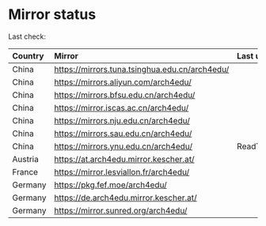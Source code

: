 <script src="./time.js"></script>
# Mirror status
Last check: <script type="text/javascript">localize(1693131405.6610467);</script>

|Country|Mirror|Last update|
|:------|:-----|:----------|
|China|https://mirrors.tuna.tsinghua.edu.cn/arch4edu/|<script type="text/javascript">localize(1693117788);</script>|
|China|https://mirrors.aliyun.com/arch4edu/|<script type="text/javascript">localize(1693031437);</script>|
|China|https://mirrors.bfsu.edu.cn/arch4edu/|<script type="text/javascript">localize(1693117725);</script>|
|China|https://mirror.iscas.ac.cn/arch4edu/|<script type="text/javascript">localize(1693074500);</script>|
|China|https://mirrors.nju.edu.cn/arch4edu/|<script type="text/javascript">localize(1693074500);</script>|
|China|https://mirrors.sau.edu.cn/arch4edu/|<script type="text/javascript">localize(1693117725);</script>|
|China|https://mirrors.ynu.edu.cn/arch4edu/|ReadTimeout|
|Austria|https://at.arch4edu.mirror.kescher.at/|<script type="text/javascript">localize(1693117725);</script>|
|France|https://mirror.lesviallon.fr/arch4edu/|<script type="text/javascript">localize(1693117725);</script>|
|Germany|https://pkg.fef.moe/arch4edu/|<script type="text/javascript">localize(1693117725);</script>|
|Germany|https://de.arch4edu.mirror.kescher.at/|<script type="text/javascript">localize(1693117725);</script>|
|Germany|https://mirror.sunred.org/arch4edu/|<script type="text/javascript">localize(1693117725);</script>|

<script src="./tablefilter/tablefilter.js"></script>
<script src="./table.js"></script>